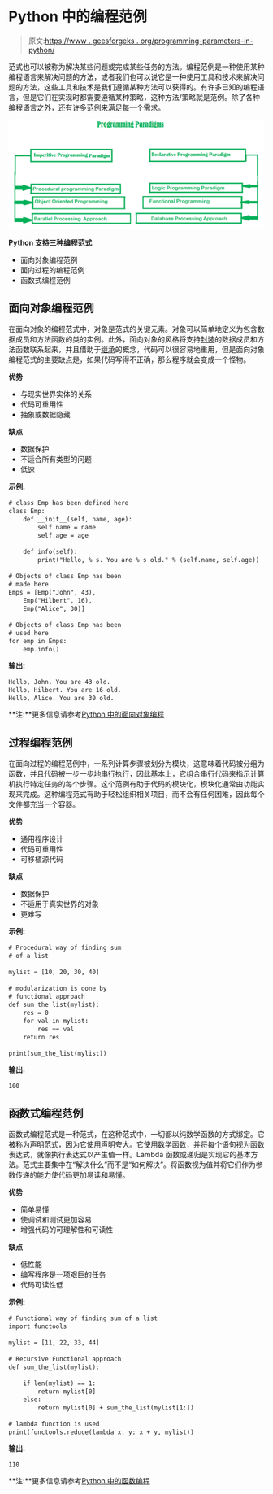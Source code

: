 # Python 中的编程范例

> 原文:[https://www . geesforgeks . org/programming-parameters-in-python/](https://www.geeksforgeeks.org/programming-paradigms-in-python/)

范式也可以被称为解决某些问题或完成某些任务的方法。编程范例是一种使用某种编程语言来解决问题的方法，或者我们也可以说它是一种使用工具和技术来解决问题的方法，这些工具和技术是我们遵循某种方法可以获得的。有许多已知的编程语言，但是它们在实现时都需要遵循某种策略，这种方法/策略就是范例。除了各种编程语言之外，还有许多范例来满足每一个需求。

![programmin-paradigms](img/2767687ff644038b2097c39b72d164bc.png)

**Python 支持三种编程范式**

*   面向对象编程范例
*   面向过程的编程范例
*   函数式编程范例

## 面向对象编程范例

在面向对象的编程范式中，对象是范式的关键元素。对象可以简单地定义为包含数据成员和方法函数的类的实例。此外，面向对象的风格将支持[封装](https://www.geeksforgeeks.org/encapsulation-in-python/)的数据成员和方法函数联系起来，并且借助于[继承](https://www.geeksforgeeks.org/inheritance-in-python/)的概念，代码可以很容易地重用，但是面向对象编程范式的主要缺点是，如果代码写得不正确，那么程序就会变成一个怪物。

**优势**

*   与现实世界实体的关系
*   代码可重用性
*   抽象或数据隐藏

**缺点**

*   数据保护
*   不适合所有类型的问题
*   低速

**示例:**

```
# class Emp has been defined here
class Emp:
    def __init__(self, name, age):
        self.name = name
        self.age = age

    def info(self):
        print("Hello, % s. You are % s old." % (self.name, self.age))

# Objects of class Emp has been 
# made here        
Emps = [Emp("John", 43),
    Emp("Hilbert", 16),
    Emp("Alice", 30)]

# Objects of class Emp has been
# used here
for emp in Emps:
    emp.info()
```

**输出:**

```
Hello, John. You are 43 old.
Hello, Hilbert. You are 16 old.
Hello, Alice. You are 30 old.
```

**注:**更多信息请参考[Python 中的面向对象编程](https://www.geeksforgeeks.org/object-oriented-programming-in-python-set-1-class-and-its-members/)

## 过程编程范例

在面向过程的编程范例中，一系列计算步骤被划分为模块，这意味着代码被分组为函数，并且代码被一步一步地串行执行，因此基本上，它组合串行代码来指示计算机执行特定任务的每个步骤。这个范例有助于代码的模块化，模块化通常由功能实现来完成。这种编程范式有助于轻松组织相关项目，而不会有任何困难，因此每个文件都充当一个容器。

**优势**

*   通用程序设计
*   代码可重用性
*   可移植源代码

**缺点**

*   数据保护
*   不适用于真实世界的对象
*   更难写

**示例:**

```
# Procedural way of finding sum 
# of a list 

mylist = [10, 20, 30, 40]

# modularization is done by 
# functional approach
def sum_the_list(mylist):
    res = 0
    for val in mylist:
        res += val
    return res

print(sum_the_list(mylist))
```

**输出:**

```
100
```

## 函数式编程范例

函数式编程范式是一种范式，在这种范式中，一切都以纯数学函数的方式绑定。它被称为声明范式，因为它使用声明夸大。它使用数学函数，并将每个语句视为函数表达式，就像执行表达式以产生值一样。Lambda 函数或递归是实现它的基本方法。范式主要集中在“解决什么”而不是“如何解决”。将函数视为值并将它们作为参数传递的能力使代码更加易读和易懂。

**优势**

*   简单易懂
*   使调试和测试更加容易
*   增强代码的可理解性和可读性

**缺点**

*   低性能
*   编写程序是一项艰巨的任务
*   代码可读性低

**示例:**

```
# Functional way of finding sum of a list 
import functools

mylist = [11, 22, 33, 44]

# Recursive Functional approach
def sum_the_list(mylist):

    if len(mylist) == 1:
        return mylist[0]
    else:
        return mylist[0] + sum_the_list(mylist[1:])

# lambda function is used
print(functools.reduce(lambda x, y: x + y, mylist))
```

**输出:**

```
110
```

**注:**更多信息请参考[Python 中的函数编程](https://www.geeksforgeeks.org/functional-programming-in-python/)